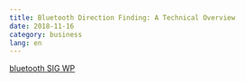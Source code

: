 ```yaml
---
title: Bluetooth Direction Finding: A Technical Overview
date: 2018-11-16
category: business
lang: en
---
```

[bluetooth SIG WP](https://3pl46c46ctx02p7rzdsvsg21-wpengine.netdna-ssl.com/wp-content/uploads/Files/developer/1903_RDF_Technical_Overview_FINAL.pdf)
